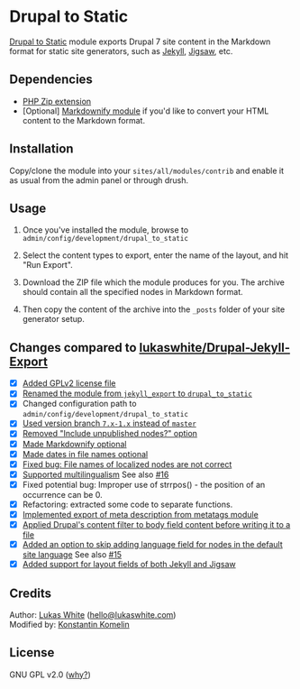 Drupal to Static
===
[Drupal to Static](https://github.com/kkomelin/drupal_to_static) module exports Drupal 7 site content in the Markdown format for static site generators, such as [Jekyll](https://jekyllrb.com/), [Jigsaw](http://jigsaw.tighten.co/), etc.

## Dependencies

- [PHP Zip extension](http://php.net/manual/en/book.zip.php)
- [Optional] [Markdownify module](https://github.com/lukaswhite/Drupal-Markdownify) if you'd like to convert your HTML content to the Markdown format.

## Installation

Copy/clone the module into your `sites/all/modules/contrib` and enable it as usual from the admin panel or through drush.

## Usage

1) Once you've installed the module, browse to `admin/config/development/drupal_to_static`

2) Select the content types to export, enter the name of the layout, and hit "Run Export".

3) Download the ZIP file which the module produces for you. 
The archive should contain all the specified nodes in Markdown format. 

4) Then copy the content of the archive into the `_posts` folder of your site generator setup.

## Changes compared to [lukaswhite/Drupal-Jekyll-Export](https://github.com/lukaswhite/Drupal-Jekyll-Export)

- [x] [Added GPLv2 license file](https://github.com/kkomelin/drupal_to_static/issues/1)
- [x] [Renamed the module from `jekyll_export` to `drupal_to_static`](https://github.com/kkomelin/drupal_to_static/issues/2)
- [x] Changed configuration path to `admin/config/development/drupal_to_static`
- [x] [Used version branch `7.x-1.x` instead of `master`](https://github.com/kkomelin/drupal_to_static/issues/3)
- [x] [Removed "Include unpublished nodes?" option](https://github.com/kkomelin/drupal_to_static/issues/9)
- [x] [Made Markdownify optional](https://github.com/kkomelin/drupal_to_static/issues/7)
- [x] [Made dates in file names optional](https://github.com/kkomelin/drupal_to_static/issues/5)
- [x] [Fixed bug: File names of localized nodes are not correct](https://github.com/kkomelin/drupal_to_static/issues/10)
- [x] [Supported multilingualism](https://github.com/kkomelin/drupal_to_static/issues/8) See also [#16](https://github.com/kkomelin/drupal_to_static/issues/16)
- [x] Fixed potential bug: Improper use of strrpos() - the position of an occurrence can be 0.
- [x] Refactoring: extracted some code to separate functions.
- [x] [Implemented export of meta description from metatags module](https://github.com/kkomelin/drupal_to_static/issues/12)
- [x] [Applied Drupal's content filter to body field content before writing it to a file](https://github.com/kkomelin/drupal_to_static/issues/13)
- [x] [Added an option to skip adding language field for nodes in the default site language](https://github.com/kkomelin/drupal_to_static/issues/11) See also [#15](https://github.com/kkomelin/drupal_to_static/issues/15)
- [x] [Added support for layout fields of both Jekyll and Jigsaw](https://github.com/kkomelin/drupal_to_static/issues/14)

## Credits

Author: [Lukas White](https://github.com/lukaswhite) (hello@lukaswhite.com)  
Modified by: [Konstantin Komelin](https://github.com/kkomelin)


## License

GNU GPL v2.0 ([why?](https://github.com/kkomelin/drupal_to_static/issues/1#issue-344303013))